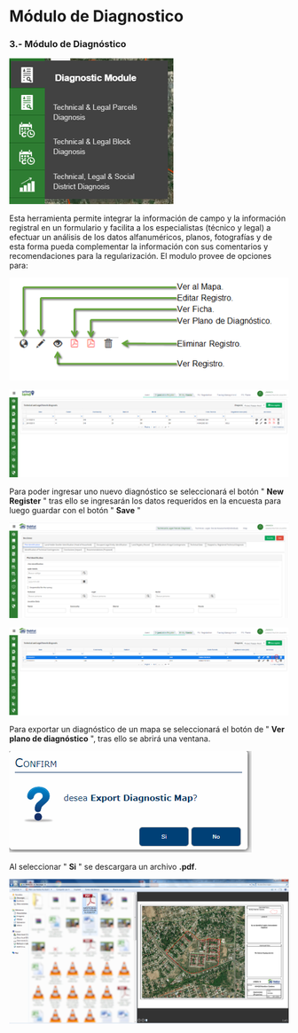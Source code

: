 # Módulo de Diagnostico

### 3.- Módulo de Diagnóstico

![](../.gitbook/assets/image%20%2816%29.png)

Esta herramienta permite integrar la información de campo y la información registral  en un formulario y facilita a los especialistas \(técnico y legal\) a efectuar un análisis  de los datos alfanuméricos, planos, fotografías y de esta forma pueda complementar la información con sus comentarios y recomendaciones  para la regularización. El modulo provee de opciones para:

![](../.gitbook/assets/image%20%28188%29.png)

![](../.gitbook/assets/image%20%28239%29.png)

Para poder ingresar uno nuevo diagnóstico se seleccionará el botón " **New Register** " tras ello se ingresarán los datos requeridos en la encuesta para luego guardar con el botón " **Save** "

![](../.gitbook/assets/image%20%2861%29.png)

![](../.gitbook/assets/image%20%2849%29.png)

Para exportar un diagnóstico de un mapa se seleccionará el botón de " **Ver plano de diagnóstico** ", tras ello se abrirá una ventana.

![](../.gitbook/assets/image%20%28165%29.png)

Al seleccionar " **Si** " se descargara un archivo **.pdf**.

![](../.gitbook/assets/image%20%28174%29.png)

